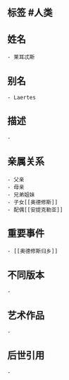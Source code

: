 ## 标签  #人类
## 姓名
	- 莱耳忒斯
## 别名
	- Laertes
## 描述
	-
## 亲属关系
	- 父亲
	- 母亲
	- 兄弟姐妹
	- 子女[[奥德修斯]]
	- 配偶[[安提克勒亚]]
## 重要事件
	- [[奥德修斯归乡]]
## 不同版本
	-
## 艺术作品
	-
## 后世引用
	-
